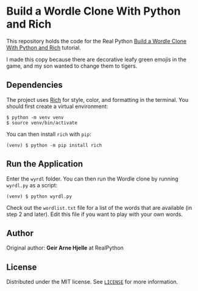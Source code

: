 # Build a Wordle Clone With Python and Rich

This repository holds the code for the Real Python [Build a Wordle Clone With Python and Rich](https://realpython.com/python-wordle-clone/) tutorial.

I made this copy because there are decorative leafy green emojis in the game, and my son wanted to change them to tigers.


## Dependencies

The project uses [Rich](https://rich.readthedocs.io/) for style, color, and formatting in the terminal. You should first create a virtual environment:

```console
$ python -m venv venv
$ source venv/bin/activate
```

You can then install `rich` with `pip`:

```console
(venv) $ python -m pip install rich
```

## Run the Application

Enter the `wyrdl` folder. You can then run the Wordle clone by running `wyrdl.py` as a script:

```console
(venv) $ python wyrdl.py
```

Check out the `wordlist.txt` file for a list of the words that are available (in step 2 and later). Edit this file if you want to play with your own words.

## Author

Original author: **Geir Arne Hjelle** at RealPython

## License

Distributed under the MIT license. See [`LICENSE`](../LICENSE) for more information.
